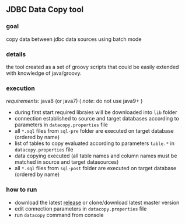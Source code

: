 ## JDBC Data Copy tool

### goal

copy data between jdbc data sources using batch mode

### details

the tool created as a set of groovy scripts that could be easily extended with knowledge of java/groovy.

### execution

*requirements*: java8 (or java7) ( *note*: do not use java9+ )

* during first start required libraies will be downloaded into `lib` folder
* connection established to source and target databases according to parameters in `datacopy.properties` file
* all `*.sql` files from `sql-pre` folder are executed on target database (ordered by name)
* list of tables to copy evaluated according to parameters `table.*` in `datacopy.properties` file
* data copying executed (all table names and column names must be matched in source and target datasources)
* all `*.sql` files from `sql-post` folder are executed on target database (ordered by name)

### how to run

* download the latest [release](https://github.com/eleks/jdbc-data-copy/releases) or clone/download latest master version 
* edit connection parameters in `datacopy.properties` file
* run `datacopy` command from console
